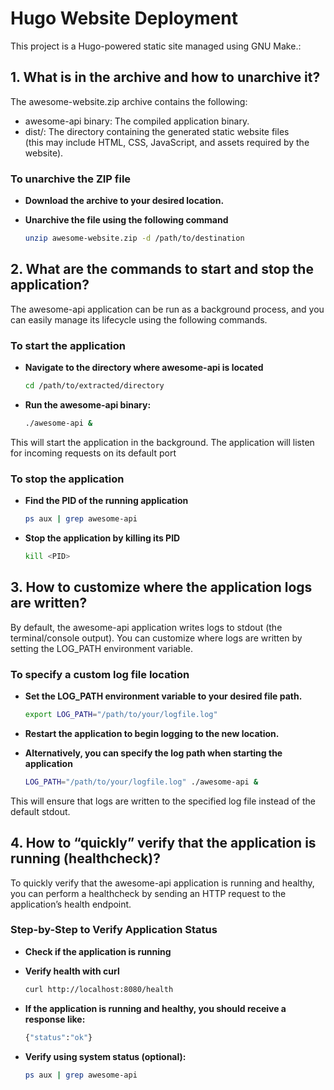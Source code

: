 # Hugo Website Deployment  

This project is a Hugo-powered static site managed using GNU Make.:  

## 1. What is in the archive and how to unarchive it?  

The awesome-website.zip archive contains the following:  

* awesome-api binary: The compiled application binary.  
* dist/: The directory containing the generated static website files  
  (this may include HTML, CSS, JavaScript, and assets required by the
  website).  

### To unarchive the ZIP file  

* **Download the archive to your desired location.**  

* **Unarchive the file using the following command**  

  ```sh
  unzip awesome-website.zip -d /path/to/destination  

## 2. What are the commands to start and stop the application?  

The awesome-api application can be run as a background process, and you can
easily manage its lifecycle using the following commands.  

### To start the application  

* **Navigate to the directory where awesome-api is located**  

  ```sh
  cd /path/to/extracted/directory  

* **Run the awesome-api binary:**  

  ```sh
  ./awesome-api &  

This will start the application in the background. The application
will listen for incoming requests on its default port  

### To stop the application  

* **Find the PID of the running application**  

  ```sh
  ps aux | grep awesome-api  

* **Stop the application by killing its PID**  

  ```sh
  kill <PID>  

## 3. How to customize where the application logs are written?  

By default, the awesome-api application writes logs to stdout
(the terminal/console output). You can customize where logs are
written by setting the LOG_PATH environment variable.  

### To specify a custom log file location  

* **Set the LOG_PATH environment variable to your desired file path.**  

  ```sh
  export LOG_PATH="/path/to/your/logfile.log"  

* **Restart the application to begin logging to the new location.**  

* **Alternatively, you can specify the log path when starting the
application**  

  ```sh
  LOG_PATH="/path/to/your/logfile.log" ./awesome-api &  

This will ensure that logs are written to the specified log file instead of the
default stdout.  

## 4. How to “quickly” verify that the application is running (healthcheck)?  

To quickly verify that the awesome-api application is running and healthy,
you can perform a healthcheck by sending an HTTP request to the application’s
health endpoint.  

### Step-by-Step to Verify Application Status  

* **Check if the application is running**  

* **Verify health with curl**  

  ```sh
  curl http://localhost:8080/health

* **If the application is running and healthy, you should receive a response
  like:**  

  ```sh
  {"status":"ok"}
  
* **Verify using system status (optional):**  

  ```sh
  ps aux | grep awesome-api
